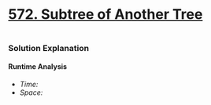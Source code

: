 # [572. Subtree of Another Tree](https://leetcode.com/problems/subtree-of-another-tree/)

```python

```

### Solution Explanation 

#### Runtime Analysis  
- *Time:*
- *Space:*